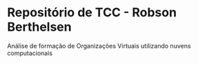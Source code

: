 Repositório de TCC - Robson Berthelsen 
======================================
Análise de formação de Organizações Virtuais utilizando nuvens computacionais 